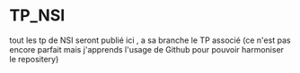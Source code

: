 # TP_NSI

tout les tp de NSI seront publié ici , a sa branche le TP associé (ce n'est pas encore parfait mais j'apprends l'usage de Github pour pouvoir harmoniser le repositery)
